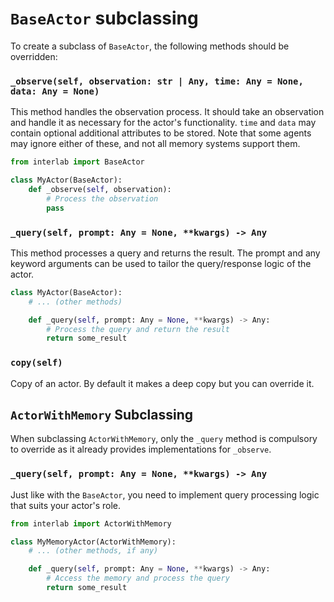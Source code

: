# `BaseActor` subclassing

To create a subclass of `BaseActor`, the following methods should be overridden:

### `_observe(self, observation: str | Any, time: Any = None, data: Any = None)`

This method handles the observation process. It should take an observation and handle it as necessary for the actor's functionality. `time` and `data` may contain optional additional attributes to be stored. Note that some agents may ignore
either of these, and not all memory systems support them.

```python
from interlab import BaseActor

class MyActor(BaseActor):
    def _observe(self, observation):
        # Process the observation
        pass
```

### `_query(self, prompt: Any = None, **kwargs) -> Any`

This method processes a query and returns the result. The prompt and any keyword arguments can be used to tailor the query/response logic of the actor.

```python
class MyActor(BaseActor):
    # ... (other methods)

    def _query(self, prompt: Any = None, **kwargs) -> Any:
        # Process the query and return the result
        return some_result
```

### `copy(self)`

Copy of an actor. By default it makes a deep copy but you can override it.


## `ActorWithMemory` Subclassing

When subclassing `ActorWithMemory`, only the `_query` method is compulsory to override as it already provides implementations for `_observe`.

### `_query(self, prompt: Any = None, **kwargs) -> Any`
Just like with the `BaseActor`, you need to implement query processing logic that suits your actor's role.

```python
from interlab import ActorWithMemory

class MyMemoryActor(ActorWithMemory):
    # ... (other methods, if any)

    def _query(self, prompt: Any = None, **kwargs) -> Any:
        # Access the memory and process the query
        return some_result
```